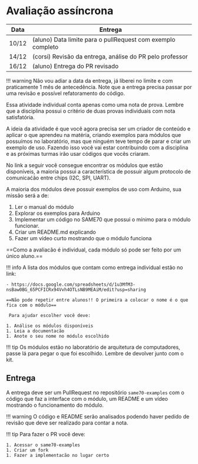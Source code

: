 # Avaliação assíncrona

| Data  | Entrega                                                     |
|-------|-------------------------------------------------------------|
| 10/12 | (aluno) Data limite para o pullRequest com exemplo completo |
| 14/12 | (corsi) Revisão da entrega, análise do PR pelo professor    |
| 16/12 | (aluno) Entrega do PR revisado                              |

!!! warning
    Não vou adiar a data da entrega, já liberei no limite e com praticamente 1 mês de antecedência. Note que a entrega precisa passar por uma revisão e possível refatoramento do código.

Essa atividade individual conta apenas como uma nota de prova. Lembre que a disciplina possui o critério de duas provas individuais com nota satisfatória.

A ideia da atividade é que você agora precisa ser um criador de conteúdo e aplicar o que aprendeu na matéria, criando exemplos para módulos que possuímos no laboratório, mas que ninguém teve tempo de parar e criar um exemplo de uso. Fazendo isso você vai estar contribuindo com a disciplina e as próximas turmas irão usar códigos que vocês criaram.

No link a seguir você consegue encontrar os módulos que estão disponíveis, a maioria possui a característica de possuir algum protocolo de comunicaćão entre chips (I2C, SPI, UART).

A maioria dos módulos deve possuir exemplos de uso com Arduino, sua missão será a de:

1. Ler o manual do módulo
1. Explorar os exemplos para Arduino
1. Implementar um código no SAME70 que possui o mínimo para o módulo funcionar.
1. Criar um README.md explicando 
1. Fazer um vídeo curto mostrando que o módulo funciona

==Como a avaliacão é individual, cada módulo só pode ser feito por um único aluno.==

!!! info
    A lista dos módulos que contam como entrega individual estão no link:
    
    - https://docs.google.com/spreadsheets/d/1u3MfM3-nsBaw0BG_65PCFICRx94Vvh4OTLsNB9MEAiM/edit?usp=sharing
    
    ==Não pode repetir entre alunos!! O primeira a colocar o nome é o que fica com o módulo==
    
     Para ajudar escolher você deve:
     
    1. Análise os módulos disponíveis
    1. Leia a documentacão
    1. Anote o seu nome no módulo escolhido

!!! tip
    Os módulos estão no laboratório de arquitetura de computadores, passe lá para pegar o que foi escolhido. Lembre de devolver junto com o kit.

## Entrega

A entrega deve ser um PullRequest no repositório `same70-examples` com o código que faz a interface com o módulo, um README e um vídeo mostrando o funcionamento do módulo.

!!! warning
    O código e README serão analisados podendo haver pedido de revisão que deve ser realizado para contar a nota.

!!! tip
    Para fazer o PR você deve:
    
    1. Acessar o same70-examples
    1. Criar um fork
    1. Fazer a implementacão no lugar certo
